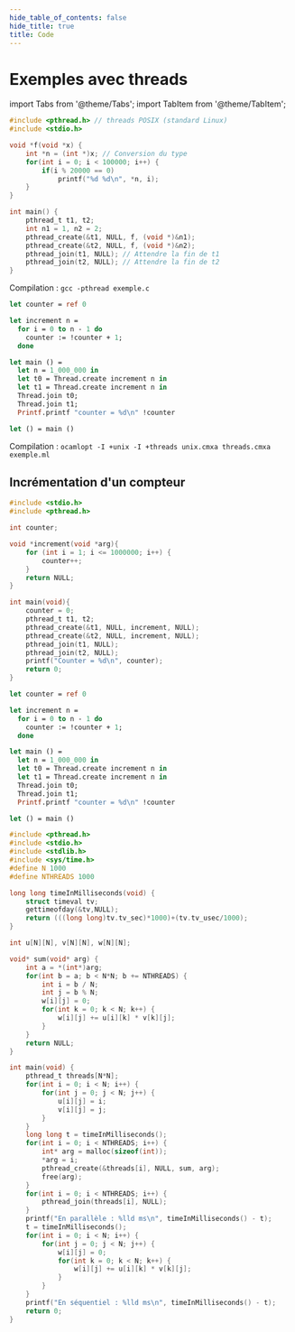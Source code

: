 ```yaml
---
hide_table_of_contents: false
hide_title: true
title: Code
---
```


# Exemples avec threads 

import Tabs from '@theme/Tabs';
import TabItem from '@theme/TabItem';

<Tabs>
<TabItem value="c" label="C">

```c
#include <pthread.h> // threads POSIX (standard Linux)
#include <stdio.h>

void *f(void *x) {
    int *n = (int *)x; // Conversion du type
    for(int i = 0; i < 100000; i++) {
        if(i % 20000 == 0)
            printf("%d %d\n", *n, i);
    }
}

int main() {
    pthread_t t1, t2;
    int n1 = 1, n2 = 2;
    pthread_create(&t1, NULL, f, (void *)&n1);
    pthread_create(&t2, NULL, f, (void *)&n2);
    pthread_join(t1, NULL); // Attendre la fin de t1
    pthread_join(t2, NULL); // Attendre la fin de t2
}
```
Compilation : `gcc -pthread exemple.c`

</TabItem>
<TabItem value="OCaml" label="OCaml">

```ocaml
let counter = ref 0

let increment n =
  for i = 0 to n - 1 do
    counter := !counter + 1;
  done

let main () =
  let n = 1_000_000 in
  let t0 = Thread.create increment n in
  let t1 = Thread.create increment n in
  Thread.join t0;
  Thread.join t1;
  Printf.printf "counter = %d\n" !counter

let () = main ()
```

Compilation : `ocamlopt -I +unix -I +threads unix.cmxa threads.cmxa exemple.ml`

</TabItem>
</Tabs>

## Incrémentation d'un compteur

<Tabs>
<TabItem value="c" label="C">

```c
#include <stdio.h>
#include <pthread.h>

int counter;

void *increment(void *arg){
    for (int i = 1; i <= 1000000; i++) {
        counter++;
    }
    return NULL;
}

int main(void){
    counter = 0;
    pthread_t t1, t2;
    pthread_create(&t1, NULL, increment, NULL);
    pthread_create(&t2, NULL, increment, NULL);
    pthread_join(t1, NULL);
    pthread_join(t2, NULL);
    printf("Counter = %d\n", counter);
    return 0;
}
```

</TabItem>
<TabItem value="OCaml" label="OCaml">

```ocaml
let counter = ref 0

let increment n =
  for i = 0 to n - 1 do
    counter := !counter + 1;
  done

let main () =
  let n = 1_000_000 in
  let t0 = Thread.create increment n in
  let t1 = Thread.create increment n in
  Thread.join t0;
  Thread.join t1;
  Printf.printf "counter = %d\n" !counter

let () = main ()
```

</TabItem>
</Tabs>





```c title="Produit de matrice"
#include <pthread.h>
#include <stdio.h>
#include <stdlib.h>
#include <sys/time.h>
#define N 1000
#define NTHREADS 1000

long long timeInMilliseconds(void) {
    struct timeval tv;
    gettimeofday(&tv,NULL);
    return (((long long)tv.tv_sec)*1000)+(tv.tv_usec/1000);
}

int u[N][N], v[N][N], w[N][N];

void* sum(void* arg) {
    int a = *(int*)arg;
    for(int b = a; b < N*N; b += NTHREADS) {
        int i = b / N;
        int j = b % N;
        w[i][j] = 0;
        for(int k = 0; k < N; k++) {
            w[i][j] += u[i][k] * v[k][j];
        }
    }
    return NULL;
}

int main(void) {
    pthread_t threads[N*N];
    for(int i = 0; i < N; i++) {
        for(int j = 0; j < N; j++) {
            u[i][j] = i;
            v[i][j] = j;
        }
    }
    long long t = timeInMilliseconds();
    for(int i = 0; i < NTHREADS; i++) {
        int* arg = malloc(sizeof(int));
        *arg = i;
        pthread_create(&threads[i], NULL, sum, arg);
        free(arg);
    }
    for(int i = 0; i < NTHREADS; i++) {
        pthread_join(threads[i], NULL);
    }
    printf("En parallèle : %lld ms\n", timeInMilliseconds() - t);
    t = timeInMilliseconds();
    for(int i = 0; i < N; i++) {
        for(int j = 0; j < N; j++) {
            w[i][j] = 0;
            for(int k = 0; k < N; k++) {
                w[i][j] += u[i][k] * v[k][j];
            }
        }
    }
    printf("En séquentiel : %lld ms\n", timeInMilliseconds() - t);
    return 0;
}
```
